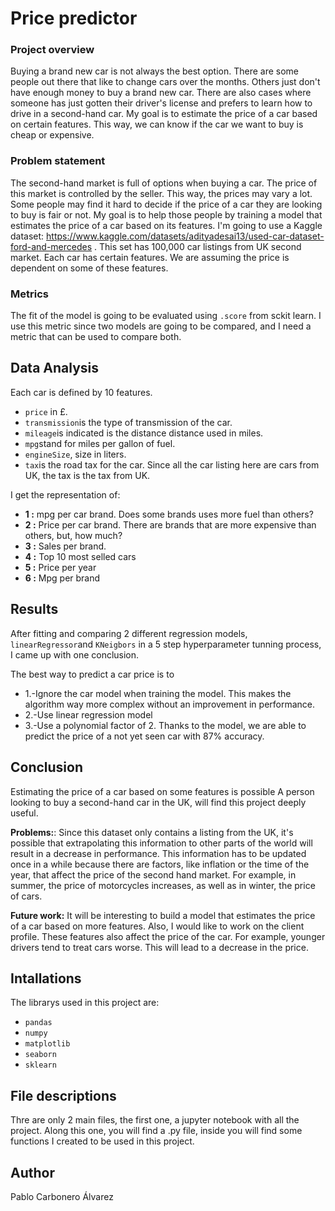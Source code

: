 
# Price predictor

### Project overview
Buying a brand new car is not always the best option. There are some people out there that like to change cars over the months. Others just don't have enough money to buy a brand new car. There are also cases where someone has just gotten their driver's license and prefers to learn how to drive in a second-hand car.
My goal is to estimate the price of a car based on certain features. This way, we can know if the car we want to buy is cheap or expensive.

### Problem statement

The second-hand market is full of options when buying a car. The price of this market is controlled by the seller. This way, the prices may vary a lot. Some people may find it hard to decide if the price of a car they are looking to buy is fair or not. My goal is to help those people by training a model that estimates the price of a car based on its features.
I'm going to use a Kaggle dataset: https://www.kaggle.com/datasets/adityadesai13/used-car-dataset-ford-and-mercedes . This set has 100,000 car listings from UK second market. Each car has certain features. We are assuming the price is dependent on some of these features.

### Metrics 
The fit of the model is going to be evaluated using `.score` from sckit learn. I use this metric since two models are going to be compared, and I need a metric that can be used to compare both. 

## Data Analysis

Each car is defined by 10 features.
- `price`  in £. 
- `transmission`is the type of transmission of the car. 
- `mileage`is indicated is the distance distance used in miles.
- `mpg`stand for miles per gallon of fuel. 
- `engineSize`, size in liters.
- `tax`is the road tax for the car. Since all the car listing here are cars from UK, the tax is the tax from UK.

I get the representation of:

- **1 :** mpg per car brand. Does some brands uses more fuel than others?
- **2 :** Price per car brand. There are brands that are more expensive than others, but, how much?
- **3 :** Sales per brand.
- **4 :** Top 10 most selled cars
- **5 :** Price per year
- **6 :** Mpg per brand

## Results

After fitting and comparing 2 different regression models, `linearRegressor`and `KNeigbors` in a 5 step hyperparameter tunning process, I came up with one conclusion.

The best way to predict a car price is to


- 1.-Ignore the car model when training the model. This makes the algorithm way more complex without an improvement in performance.
- 2.-Use linear regression model
- 3.-Use a polynomial factor of 2.
Thanks to the model, we are able to predict the price of a not yet seen car with 87% accuracy.

## Conclusion

Estimating the price of a car based on some features is possible A person looking to buy a second-hand car in the UK, will find this project deeply useful.


**Problems:**: Since this dataset only contains a listing from the UK, it's possible that extrapolating this information to other parts of the world will result in a decrease in performance. This information has to be updated once in a while because there are factors, like inflation or the time of the year, that affect the price of the second hand market. For example, in summer, the price of motorcycles increases, as well as in winter, the price of cars.

**Future work:** It will be interesting to build a model that estimates the price of a car based on more features. Also, I would like to work on the client profile. These features also affect the price of the car. For example, younger drivers tend to treat cars worse. This will lead to a decrease in the price.
  
 

## Intallations
The librarys used in this project are:
* `pandas`
* `numpy`
* `matplotlib`
* `seaborn`
* `sklearn`

## File descriptions

Thre are only 2 main files, the first one, a jupyter notebook with all the project. Along this one, you will find a .py file, inside you will find some functions I created to be used in this project.

## Author 
Pablo Carbonero Álvarez



